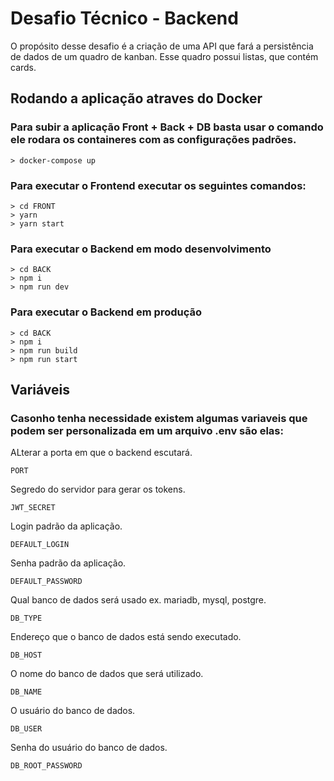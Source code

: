 # Desafio Técnico - Backend

O propósito desse desafio é a criação de uma API que fará a persistência de dados de um quadro de kanban. Esse quadro possui listas, que contém cards.

## Rodando a aplicação atraves do Docker

### Para subir a aplicação Front + Back + DB basta usar o comando ele rodara os containeres com as configurações padrões.

```
> docker-compose up
```
### Para executar o Frontend executar os seguintes comandos:

```
> cd FRONT
> yarn
> yarn start

```
### Para executar o Backend em modo desenvolvimento

```
> cd BACK
> npm i
> npm run dev
```
### Para executar o Backend em produção
```
> cd BACK
> npm i
> npm run build
> npm run start
```
## Variáveis
### Casonho tenha necessidade existem algumas variaveis que podem ser personalizada em um arquivo .env são elas:

ALterar a porta em que o backend escutará.
```
PORT
```
Segredo do servidor para gerar os tokens.
```
JWT_SECRET
```
Login padrão da aplicação.
```
DEFAULT_LOGIN
```
Senha padrão da aplicação.
```
DEFAULT_PASSWORD
```
Qual banco de dados será usado ex. mariadb, mysql, postgre.
```
DB_TYPE
```
Endereço que o banco de dados está sendo executado.
```
DB_HOST
```
O nome do banco de dados que será utilizado.
```
DB_NAME
```
O usuário do banco de dados.
```
DB_USER
```
Senha do usuário do banco de dados.
```
DB_ROOT_PASSWORD
```